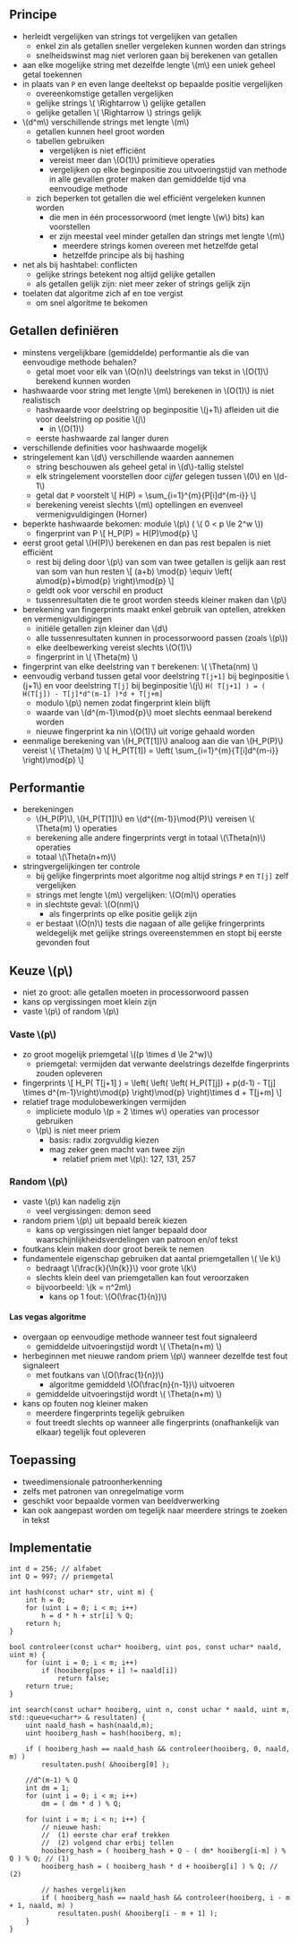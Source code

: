 
## Principe

* herleidt vergelijken van strings tot vergelijken van getallen
    * enkel zin als getallen sneller vergeleken kunnen worden dan strings
    * snelheidswinst mag niet verloren gaan bij berekenen van getallen
* aan elke mogelijke string met dezelfde lengte \\(m\\) een uniek geheel getal toekennen
* in plaats van `P` en even lange deeltekst op bepaalde positie vergelijken
    * overeenkomstige getallen vergelijken
    * gelijke strings \\( \Rightarrow \\) gelijke getallen
    * gelijke getallen \\( \Rightarrow \\) strings gelijk
* \\(d^m\\) verschillende strings met lengte \\(m\\)
    * getallen kunnen heel groot worden
    * tabellen gebruiken
        * vergelijken is niet efficiënt
        * vereist meer dan \\(O(1)\\) primitieve operaties
        * vergelijken op elke beginpositie zou uitvoeringstijd van methode in alle gevallen groter maken dan gemiddelde tijd vna eenvoudige methode
    * zich beperken tot getallen die wel efficiënt vergeleken kunnen worden
        * die men in één processorwoord (met lengte \\(w\\) bits) kan voorstellen
        * er zijn meestal veel minder getallen dan strings met lengte \\(m\\)
            * meerdere strings komen overeen met hetzelfde getal
            * hetzelfde principe als bij hashing
* net als bij hashtabel: conflicten
    * gelijke strings betekent nog altijd gelijke getallen
    * als getallen gelijk zijn: niet meer zeker of strings gelijk zijn
* toelaten dat algoritme zich af en toe vergist
    * om snel algoritme te bekomen

##  Getallen definiëren

* minstens vergelijkbare (gemiddelde) performantie als die van eenvoudige methode behalen?
    * getal moet voor elk van \\(O(n)\\) deelstrings van tekst in \\(O(1)\\) berekend kunnen worden
* hashwaarde voor string met lengte \\(m\\) berekenen in \\(O(1)\\) is niet realistisch
    * hashwaarde voor deelstring op beginpositie \\(j+1\\) afleiden uit die voor deelstring op positie \\(j\\)
        * in \\(O(1)\\)
    * eerste hashwaarde zal langer duren
* verschillende definities voor hashwaarde mogelijk
* stringelement kan \\(d\\) verschillende waarden aannemen
    * string beschouwen als geheel getal in \\(d\\)-tallig stelstel
    * elk stringelement voorstellen door *cijfer* gelegen tussen \\(0\\) en \\(d-1\\)
    * getal dat `P` voorstelt
      \\[
        H(P) = \sum_{i=1}^{m}{P[i]d^{m-i}}
      \\]
    * berekening vereist slechts \\(m\\) optellingen en evenveel vermenigvuldigingen (Horner)
* beperkte hashwaarde bekomen: module \\(p\\) ( \\( 0 < p \le 2^w \\))
    * fingerprint van P
      \\[
        H_P(P) = H(P)\mod{p}
      \\]
* eerst groot getal \\(H(P)\\) berekenen en dan pas rest bepalen is niet efficiënt
    * rest bij deling door \\(p\\) van som van twee getallen is gelijk aan rest van som van hun resten
      \\[
        (a+b) \mod{p} \equiv \left( a\mod{p}+b\mod{p} \right)\mod{p}
      \\]
    * geldt ook voor verschil en product
    * tussenresultaten die te groot worden steeds kleiner maken dan \\(p\\)
* berekening van fingerprints maakt enkel gebruik van optellen, atrekken en vermenigvuldigingen
    * initiële getallen zijn kleiner dan \\(d\\)
    * alle tussenresultaten kunnen in processorwoord passen (zoals \\(p\\))
    * elke deelbewerking vereist slechts \\(O(1)\\)
    * fingerprint in \\( \Theta(m) \\)
* fingerprint van elke deelstring van `T` berekenen: \\( \Theta(nm) \\)
* eenvoudig verband tussen getal voor deelstring `T[j+1]` bij beginpositie \\(j+1\\) en voor deelstring `T[j]` bij beginpositie \\(j\\)
  `H( T[j+1] ) = ( H(T[j]) - T[j]*d^(m-1) )*d + T[j+m]`
    * modulo \\(p\\) nemen zodat fingerprint klein blijft
    * waarde van \\(d^{m-1}\mod{p}\\) moet slechts eenmaal berekend worden
    * nieuwe fingerprint ka nin \\(O(1)\\) uit vorige gehaald worden
* eenmalige berekening van \\(H_P(T[1])\\) analoog aan die van \\(H_P(P)\\) vereist \\( \Theta(m) \\)
  \\[
    H_P(T[1]) = \left( \sum_{i=1}^{m}{T[i]d^{m-i}} \right)\mod{p}
  \\]

## Performantie

* berekeningen
    * \\(H_P(P)\\), \\(H_P(T[1])\\) en \\(d^{(m-1)}\mod{P}\\) vereisen \\( \Theta(m) \\) operaties
    * berekening alle andere fingerprints vergt in totaal \\(\Theta(n)\\) operaties
    * totaal \\(\Theta(n+m)\\)
* stringvergelijkingen ter controle
    * bij gelijke fingerprints moet algoritme nog altijd strings `P` en `T[j]` zelf vergelijken
    * strings met lengte \\(m\\) vergelijken: \\(O(m)\\) operaties
    * in slechtste geval: \\(O(nm)\\)
        * als fingerprints op elke positie gelijk zijn
    * er bestaat \\(O(n)\\) tests die nagaan of alle gelijke fringerprints weldegelijk met gelijke strings overeenstemmen en stopt bij eerste gevonden fout

## Keuze \\(p\\)

* niet zo groot: alle getallen moeten in processorwoord passen
* kans op vergissingen moet klein zijn
* vaste \\(p\\) of random \\(p\\)

### Vaste \\(p\\)

* zo groot mogelijk priemgetal \\((p \times d \le 2^w)\\)
    * priemgetal: vermijden dat verwante deelstrings dezelfde fingerprints zouden opleveren
* fingerprints
  \\[
    H_P( T[j+1] ) = \left( \left( \left( H_P(T[j]) + p(d-1) - T[j] \times d^{m-1}\right)\mod{p} \right)\mod{p} \right)\times d + T[j+m]
  \\]
* relatief trage modulobewerkingen vermijden
    * impliciete modulo \\(p = 2 \times w\\) operaties van processor gebruiken
    * \\(p\\) is niet meer priem
        * basis: radix zorgvuldig kiezen
        * mag zeker geen macht van twee zijn
            * relatief priem met \\(p\\): 127, 131, 257

### Random \\(p\\)

* vaste \\(p\\) kan nadelig zijn
    * veel vergissingen: demon seed
* random priem \\(p\\) uit bepaald bereik kiezen
    * kans op vergissingen niet langer bepaald door waarschijnlijkheidsverdelingen van patroon en/of tekst
* foutkans klein maken door groot bereik te nemen
* fundamentele eigenschap gebruiken dat aantal priemgetallen \\( \le k\\)
    * bedraagt \\(\frac{k}{\ln{k}}\\) voor grote \\(k\\)
    * slechts klein deel van priemgetallen kan fout veroorzaken
    * bijvoorbeeld: \\(k = n^2m\\)
        * kans op 1 fout: \\(O(\frac{1}{n})\\)

#### Las vegas algoritme

* overgaan op eenvoudige methode wanneer test fout signaleerd
    * gemiddelde uitvoeringstijd wordt \\( \Theta(n+m) \\)
* herbeginnen met nieuwe random priem \\(p\\) wanneer dezelfde test fout signaleert
    * met foutkans van \\(O(\frac{1}{n})\\)
        * algoritme gemiddeld \\(O(\frac{n}{n-1})\\) uitvoeren
    * gemiddelde uitvoeringstijd wordt \\( \Theta(n+m) \\)
* kans op fouten nog kleiner maken
    * meerdere fingerprints tegelijk gebruiken
    * fout treedt slechts op wanneer alle fingerprints (onafhankelijk van elkaar) tegelijk fout opleveren


## Toepassing

* tweedimensionale patroonherkenning
* zelfs met patronen van onregelmatige vorm
* geschikt voor bepaalde vormen van beeldverwerking
* kan ook aangepast worden om tegelijk naar meerdere strings te zoeken in tekst


## Implementatie

```
int d = 256; // alfabet
int Q = 997; // priemgetal

int hash(const uchar* str, uint m) {
    int h = 0;
    for (uint i = 0; i < m; i++)
        h = d * h + str[i] % Q;
    return h;
}

bool controleer(const uchar* hooiberg, uint pos, const uchar* naald, uint m) {
    for (uint i = 0; i < m; i++)
        if (hooiberg[pos + i] != naald[i])
            return false;
    return true;
}

int search(const uchar* hooiberg, uint n, const uchar * naald, uint m, std::queue<uchar*> & resultaten) {
    uint naald_hash = hash(naald,m);
    uint hooiberg_hash = hash(hooiberg, m);

    if ( hooiberg_hash == naald_hash && controleer(hooiberg, 0, naald, m) )
        resultaten.push( &hooiberg[0] );

    //d^(m-1) % Q
    int dm = 1;
    for (uint i = 0; i < m; i++)
        dm = ( dm * d ) % Q;

    for (uint i = m; i < n; i++) {
        // nieuwe hash:
        //  (1) eerste char eraf trekken
        //  (2) volgend char erbij tellen
        hooiberg_hash = ( hooiberg_hash + Q - ( dm* hooiberg[i-m] ) % Q ) % Q; // (1) 
        hooiberg_hash = ( hooiberg_hash * d + hooiberg[i] ) % Q; // (2) 

        // hashes vergelijken
        if ( hooiberg_hash == naald_hash && controleer(hooiberg, i - m + 1, naald, m) )
            resultaten.push( &hooiberg[i - m + 1] );
    }
}
```
